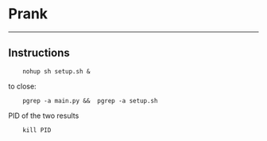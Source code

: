 # Prank
---

## Instructions


```
    nohup sh setup.sh &
```

to close: 
```
    pgrep -a main.py &&  pgrep -a setup.sh
```
PID of the two results
```
    kill PID
```